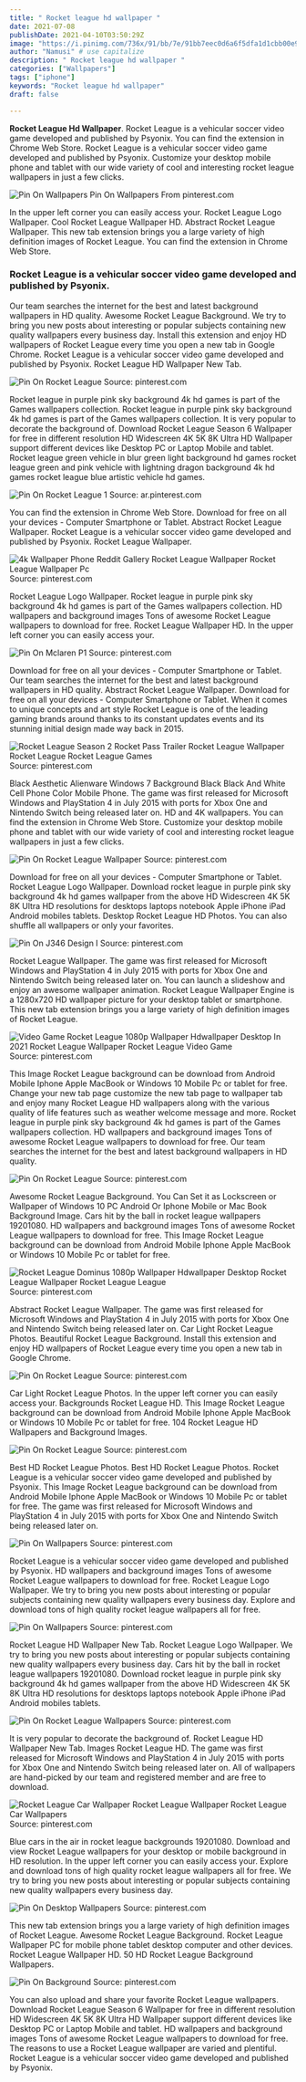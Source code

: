 ```yaml
---
title: " Rocket league hd wallpaper "
date: 2021-07-08
publishDate: 2021-04-10T03:50:29Z
image: "https://i.pinimg.com/736x/91/bb/7e/91bb7eec0d6a6f5dfa1d1cbb00e9f2a6.jpg"
author: "Namusi" # use capitalize
description: " Rocket league hd wallpaper "
categories: ["Wallpapers"]
tags: ["iphone"]
keywords: "Rocket league hd wallpaper"
draft: false

---
```



**Rocket League Hd Wallpaper**. Rocket League is a vehicular soccer video game developed and published by Psyonix. You can find the extension in Chrome Web Store. Rocket League is a vehicular soccer video game developed and published by Psyonix. Customize your desktop mobile phone and tablet with our wide variety of cool and interesting rocket league wallpapers in just a few clicks.

![Pin On Wallpapers](https://i.pinimg.com/originals/91/26/81/91268112d9f64aeb6f8871510cf92192.png "Pin On Wallpapers")
Pin On Wallpapers From pinterest.com


In the upper left corner you can easily access your. Rocket League Logo Wallpaper. Cool Rocket League Wallpaper HD. Abstract Rocket League Wallpaper. This new tab extension brings you a large variety of high definition images of Rocket League. You can find the extension in Chrome Web Store.

### Rocket League is a vehicular soccer video game developed and published by Psyonix.

Our team searches the internet for the best and latest background wallpapers in HD quality. Awesome Rocket League Background. We try to bring you new posts about interesting or popular subjects containing new quality wallpapers every business day. Install this extension and enjoy HD wallpapers of Rocket League every time you open a new tab in Google Chrome. Rocket League is a vehicular soccer video game developed and published by Psyonix. Rocket League HD Wallpaper New Tab.


![Pin On Rocket League](https://i.pinimg.com/originals/60/a7/1e/60a71e74652a835033db79df7ac600ce.png "Pin On Rocket League")
Source: pinterest.com

Rocket league in purple pink sky background 4k hd games is part of the Games wallpapers collection. Rocket league in purple pink sky background 4k hd games is part of the Games wallpapers collection. It is very popular to decorate the background of. Download Rocket League Season 6 Wallpaper for free in different resolution HD Widescreen 4K 5K 8K Ultra HD Wallpaper support different devices like Desktop PC or Laptop Mobile and tablet. Rocket league green vehicle in blur green light background hd games rocket league green and pink vehicle with lightning dragon background 4k hd games rocket league blue artistic vehicle hd games.

![Pin On Rocket League 1](https://i.pinimg.com/originals/19/c4/a2/19c4a2f469230c80b2e55771fd698a28.jpg "Pin On Rocket League 1")
Source: ar.pinterest.com

You can find the extension in Chrome Web Store. Download for free on all your devices - Computer Smartphone or Tablet. Abstract Rocket League Wallpaper. Rocket League is a vehicular soccer video game developed and published by Psyonix. Rocket League Wallpaper.

![4k Wallpaper Phone Reddit Gallery Rocket League Wallpaper Rocket League Wallpaper Pc](https://i.pinimg.com/originals/52/bd/2a/52bd2ab661efd1faccd685a935b79403.jpg "4k Wallpaper Phone Reddit Gallery Rocket League Wallpaper Rocket League Wallpaper Pc")
Source: pinterest.com

Rocket League Logo Wallpaper. Rocket league in purple pink sky background 4k hd games is part of the Games wallpapers collection. HD wallpapers and background images Tons of awesome Rocket League wallpapers to download for free. Rocket League Wallpaper HD. In the upper left corner you can easily access your.

![Pin On Mclaren P1](https://i.pinimg.com/originals/e8/eb/b1/e8ebb1fa95a73b60f3d23c77625f297f.jpg "Pin On Mclaren P1")
Source: pinterest.com

Download for free on all your devices - Computer Smartphone or Tablet. Our team searches the internet for the best and latest background wallpapers in HD quality. Abstract Rocket League Wallpaper. Download for free on all your devices - Computer Smartphone or Tablet. When it comes to unique concepts and art style Rocket League is one of the leading gaming brands around thanks to its constant updates events and its stunning initial design made way back in 2015.

![Rocket League Season 2 Rocket Pass Trailer Rocket League Wallpaper Rocket League Rocket League Games](https://i.pinimg.com/originals/47/67/f9/4767f9cacfc04604786ef8d4fbfe3e09.png "Rocket League Season 2 Rocket Pass Trailer Rocket League Wallpaper Rocket League Rocket League Games")
Source: pinterest.com

Black Aesthetic Alienware Windows 7 Background Black Black And White Cell Phone Color Mobile Phone. The game was first released for Microsoft Windows and PlayStation 4 in July 2015 with ports for Xbox One and Nintendo Switch being released later on. HD and 4K wallpapers. You can find the extension in Chrome Web Store. Customize your desktop mobile phone and tablet with our wide variety of cool and interesting rocket league wallpapers in just a few clicks.

![Pin On Rocket League Wallpaper](https://i.pinimg.com/originals/13/02/6c/13026c060949b5bb3f5db7c5e96750c5.jpg "Pin On Rocket League Wallpaper")
Source: pinterest.com

Download for free on all your devices - Computer Smartphone or Tablet. Rocket League Logo Wallpaper. Download rocket league in purple pink sky background 4k hd games wallpaper from the above HD Widescreen 4K 5K 8K Ultra HD resolutions for desktops laptops notebook Apple iPhone iPad Android mobiles tablets. Desktop Rocket League HD Photos. You can also shuffle all wallpapers or only your favorites.

![Pin On J346 Design I](https://i.pinimg.com/originals/89/b8/8f/89b88f258c10806c5cbcf9191a4c11da.jpg "Pin On J346 Design I")
Source: pinterest.com

Rocket League Wallpaper. The game was first released for Microsoft Windows and PlayStation 4 in July 2015 with ports for Xbox One and Nintendo Switch being released later on. You can launch a slideshow and enjoy an awesome wallpaper animation. Rocket League Wallpaper Engine is a 1280x720 HD wallpaper picture for your desktop tablet or smartphone. This new tab extension brings you a large variety of high definition images of Rocket League.

![Video Game Rocket League 1080p Wallpaper Hdwallpaper Desktop In 2021 Rocket League Wallpaper Rocket League Video Game](https://i.pinimg.com/originals/89/35/31/8935313f3e1c7553ff7cfebf8157b9bc.jpg "Video Game Rocket League 1080p Wallpaper Hdwallpaper Desktop In 2021 Rocket League Wallpaper Rocket League Video Game")
Source: pinterest.com

This Image Rocket League background can be download from Android Mobile Iphone Apple MacBook or Windows 10 Mobile Pc or tablet for free. Change your new tab page customize the new tab page to wallpaper tab and enjoy many Rocket League HD wallpapers along with the various quality of life features such as weather welcome message and more. Rocket league in purple pink sky background 4k hd games is part of the Games wallpapers collection. HD wallpapers and background images Tons of awesome Rocket League wallpapers to download for free. Our team searches the internet for the best and latest background wallpapers in HD quality.

![Pin On Rocket League](https://i.pinimg.com/originals/8c/79/07/8c79075b540c51d49c399f24f165a0bb.jpg "Pin On Rocket League")
Source: pinterest.com

Awesome Rocket League Background. You Can Set it as Lockscreen or Wallpaper of Windows 10 PC Android Or Iphone Mobile or Mac Book Background Image. Cars hit by the ball in rocket league wallpapers 19201080. HD wallpapers and background images Tons of awesome Rocket League wallpapers to download for free. This Image Rocket League background can be download from Android Mobile Iphone Apple MacBook or Windows 10 Mobile Pc or tablet for free.

![Rocket League Dominus 1080p Wallpaper Hdwallpaper Desktop Rocket League Wallpaper Rocket League League](https://i.pinimg.com/originals/a9/73/3b/a9733bd1ad80aae10418ac77cb7542cf.jpg "Rocket League Dominus 1080p Wallpaper Hdwallpaper Desktop Rocket League Wallpaper Rocket League League")
Source: pinterest.com

Abstract Rocket League Wallpaper. The game was first released for Microsoft Windows and PlayStation 4 in July 2015 with ports for Xbox One and Nintendo Switch being released later on. Car Light Rocket League Photos. Beautiful Rocket League Background. Install this extension and enjoy HD wallpapers of Rocket League every time you open a new tab in Google Chrome.

![Pin On Rocket League](https://i.pinimg.com/originals/21/aa/6c/21aa6c9c9938e26bca129747cc5f731c.jpg "Pin On Rocket League")
Source: pinterest.com

Car Light Rocket League Photos. In the upper left corner you can easily access your. Backgrounds Rocket League HD. This Image Rocket League background can be download from Android Mobile Iphone Apple MacBook or Windows 10 Mobile Pc or tablet for free. 104 Rocket League HD Wallpapers and Background Images.

![Pin On Rocket League](https://i.pinimg.com/originals/f9/af/ae/f9afaeb8dc93c5200bc55f1f31d72840.png "Pin On Rocket League")
Source: pinterest.com

Best HD Rocket League Photos. Best HD Rocket League Photos. Rocket League is a vehicular soccer video game developed and published by Psyonix. This Image Rocket League background can be download from Android Mobile Iphone Apple MacBook or Windows 10 Mobile Pc or tablet for free. The game was first released for Microsoft Windows and PlayStation 4 in July 2015 with ports for Xbox One and Nintendo Switch being released later on.

![Pin On Wallpapers](https://i.pinimg.com/originals/67/ef/f3/67eff3bc1143756493422ea10826ba0e.jpg "Pin On Wallpapers")
Source: pinterest.com

Rocket League is a vehicular soccer video game developed and published by Psyonix. HD wallpapers and background images Tons of awesome Rocket League wallpapers to download for free. Rocket League Logo Wallpaper. We try to bring you new posts about interesting or popular subjects containing new quality wallpapers every business day. Explore and download tons of high quality rocket league wallpapers all for free.

![Pin On Wallpapers](https://i.pinimg.com/originals/91/26/81/91268112d9f64aeb6f8871510cf92192.png "Pin On Wallpapers")
Source: pinterest.com

Rocket League HD Wallpaper New Tab. Rocket League Logo Wallpaper. We try to bring you new posts about interesting or popular subjects containing new quality wallpapers every business day. Cars hit by the ball in rocket league wallpapers 19201080. Download rocket league in purple pink sky background 4k hd games wallpaper from the above HD Widescreen 4K 5K 8K Ultra HD resolutions for desktops laptops notebook Apple iPhone iPad Android mobiles tablets.

![Pin On Rocket League Wallpapers](https://i.pinimg.com/originals/9b/dd/d6/9bddd63f4617d0b4ad4e336313ecdbdd.jpg "Pin On Rocket League Wallpapers")
Source: pinterest.com

It is very popular to decorate the background of. Rocket League HD Wallpaper New Tab. Images Rocket League HD. The game was first released for Microsoft Windows and PlayStation 4 in July 2015 with ports for Xbox One and Nintendo Switch being released later on. All of wallpapers are hand-picked by our team and registered member and are free to download.

![Rocket League Car Wallpaper Rocket League Wallpaper Rocket League Car Wallpapers](https://i.pinimg.com/originals/74/3b/78/743b7819b1d94f4d50b3f04c02696178.jpg "Rocket League Car Wallpaper Rocket League Wallpaper Rocket League Car Wallpapers")
Source: pinterest.com

Blue cars in the air in rocket league backgrounds 19201080. Download and view Rocket League wallpapers for your desktop or mobile background in HD resolution. In the upper left corner you can easily access your. Explore and download tons of high quality rocket league wallpapers all for free. We try to bring you new posts about interesting or popular subjects containing new quality wallpapers every business day.

![Pin On Desktop Wallpapers](https://i.pinimg.com/originals/bc/4f/48/bc4f480e57d54d62f36ffceb74919003.jpg "Pin On Desktop Wallpapers")
Source: pinterest.com

This new tab extension brings you a large variety of high definition images of Rocket League. Awesome Rocket League Background. Rocket League Wallpaper PC for mobile phone tablet desktop computer and other devices. Rocket League Wallpaper HD. 50 HD Rocket League Background Wallpapers.

![Pin On Background](https://i.pinimg.com/736x/91/bb/7e/91bb7eec0d6a6f5dfa1d1cbb00e9f2a6.jpg "Pin On Background")
Source: pinterest.com

You can also upload and share your favorite Rocket League wallpapers. Download Rocket League Season 6 Wallpaper for free in different resolution HD Widescreen 4K 5K 8K Ultra HD Wallpaper support different devices like Desktop PC or Laptop Mobile and tablet. HD wallpapers and background images Tons of awesome Rocket League wallpapers to download for free. The reasons to use a Rocket League wallpaper are varied and plentiful. Rocket League is a vehicular soccer video game developed and published by Psyonix.


